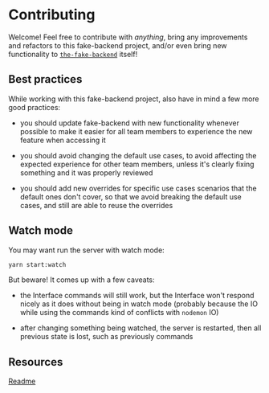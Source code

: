 # Contributing

Welcome! Feel free to contribute with _anything_, bring any improvements and refactors to this fake-backend project, and/or even bring new functionality to [`the-fake-backend`](https://github.com/rhberro/the-fake-backend) itself!

## Best practices

While working with this fake-backend project, also have in mind a few more good practices:

- you should update fake-backend with new functionality whenever possible to make it easier for all team members to experience the new feature when accessing it

- you should avoid changing the default use cases, to avoid affecting the expected experience for other team members, unless it's clearly fixing something and it was properly reviewed

- you should add new overrides for specific use cases scenarios that the default ones don't cover, so that we avoid breaking the default use cases, and still are able to reuse the overrides

## Watch mode

You may want run the server with watch mode:

```sh
yarn start:watch
```

But beware! It comes up with a few caveats:

- the Interface commands will still work, but the Interface won't respond nicely as it does without being in watch mode (probably because the IO while using the commands kind of conflicts with `nodemon` IO)

- after changing something being watched, the server is restarted, then all previous state is lost, such as previously commands

## Resources

[Readme](README.md)
